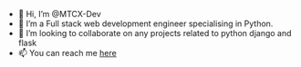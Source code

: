 - 👋 Hi, I’m @MTCX-Dev
- 👀 I’m a Full stack web development engineer specialising in Python. 
- 💞️ I’m looking to collaborate on any projects related to python django and flask
- 📫 You can reach me <a href="mailto: mtcx999@gmail.com">here</a>
